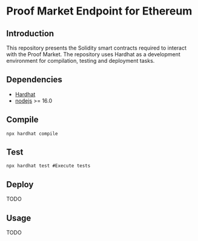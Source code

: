 # Proof Market Endpoint for Ethereum

## Introduction
This repository presents the Solidity smart contracts required to interact with the Proof Market.
The repository uses Hardhat as a development environment for compilation, testing and deployment tasks.

## Dependencies

- [Hardhat](https://hardhat.org/)
- [nodejs](https://nodejs.org/en/) >= 16.0

## Compile
```
npx hardhat compile
```

## Test
```
npx hardhat test #Execute tests
```

## Deploy
TODO

## Usage
TODO
